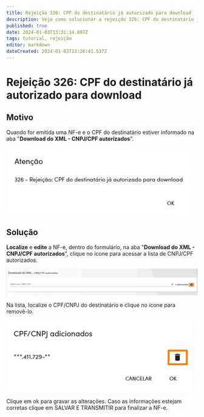 ```yaml
---
title: Rejeição 326: CPF do destinatário já autorizado para download
description: Veja como solucionar a rejeição 326: CPF do destinatário já autorizado para download
published: true
date: 2024-01-03T13:31:14.897Z
tags: tutorial, rejeição
editor: markdown
dateCreated: 2024-01-03T13:26:41.537Z
---
```


# Rejeição 326: CPF do destinatário já autorizado para download

## Motivo
Quando for emitida uma NF-e e o CPF do destinatário estiver informado na aba "**Download do XML - CNPJ/CPF autorizados**".

![Mensagem da rejeição](/tutoriais/rejeicoes/326/msg_rej_326.png)

## Solução

**Localize** e **edite** a NF-e, dentro do formulário, na aba "**Download do XML - CNPJ/CPF autorizados**", clique no ícone <span class="mdi mdi-eye"></span> para acessar a lista de CNPJ/CPF autorizados.

![Localizar o CPF/CNPJ autorizado](/tutoriais/rejeicoes/326/sol_1_rej_326.png)

Na lista, localize o CPF/CNPJ do destinatário e clique no ícone <span class="mdi mdi-trash-can"></span> para removê-lo.

![Removendo o CNPJ](/tutoriais/rejeicoes/326/sol_2_rej_326.png)

Clique em <span class="mat-button">ok</span> para gravar as alterações.
Caso as informações estejam corretas clique em <span class="mat-button">SALVAR E TRANSMITIR</span> para finalizar a NF-e.
